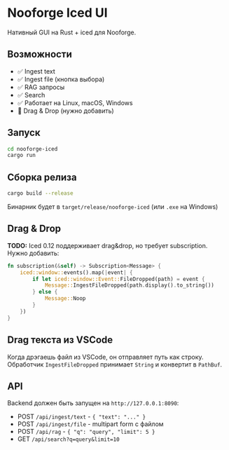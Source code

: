 # Nooforge Iced UI

Нативный GUI на Rust + iced для Nooforge.

## Возможности

- ✅ Ingest text
- ✅ Ingest file (кнопка выбора)
- ✅ RAG запросы
- ✅ Search
- ✅ Работает на Linux, macOS, Windows
- 🚧 Drag & Drop (нужно добавить)

## Запуск

```bash
cd nooforge-iced
cargo run
```

## Сборка релиза

```bash
cargo build --release
```

Бинарник будет в `target/release/nooforge-iced` (или `.exe` на Windows)

## Drag & Drop

**TODO:** Iced 0.12 поддерживает drag&drop, но требует subscription.
Нужно добавить:

```rust
fn subscription(&self) -> Subscription<Message> {
    iced::window::events().map(|event| {
        if let iced::window::Event::FileDropped(path) = event {
            Message::IngestFileDropped(path.display().to_string())
        } else {
            Message::Noop
        }
    })
}
```

## Drag текста из VSCode

Когда дрэгаешь файл из VSCode, он отправляет путь как строку.
Обработчик `IngestFileDropped` принимает `String` и конвертит в `PathBuf`.

## API

Backend должен быть запущен на `http://127.0.0.1:8090`:
- POST `/api/ingest/text` - `{ "text": "..." }`
- POST `/api/ingest/file` - multipart form с файлом
- POST `/api/rag` - `{ "q": "query", "limit": 5 }`
- GET `/api/search?q=query&limit=10`
